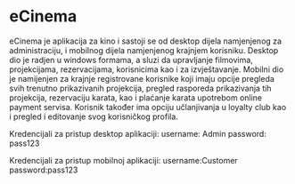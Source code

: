 # eCinema

eCinema je aplikacija za kino i sastoji se od desktop dijela namjenjenog za administraciju, i mobilnog dijela namjenjenog krajnjem korisniku.
Desktop dio je radjen u windows formama, a sluzi da upravljanje filmovima, projekcijama, rezervacijama, korisnicima kao i za izvještavanje.
Mobilni dio je namijenjen za krajnje registrovane korisnike koji imaju opcije pregleda svih trenutno prikazivanih projekcija, pregled rasporeda prikazivanja tih projekcija, 
rezervaciju karata, kao i plaćanje karata upotrebom online payment servisa. Korisnik također ima opciju učlanjivanja u loyalty club kao i pregled i editovanje svog korisničkog profila. 

Kredencijali za pristup desktop aplikaciji:
username: Admin
password: pass123

Kredencijali za pristup mobilnoj aplikaciji:
username:Customer
password:pass123
